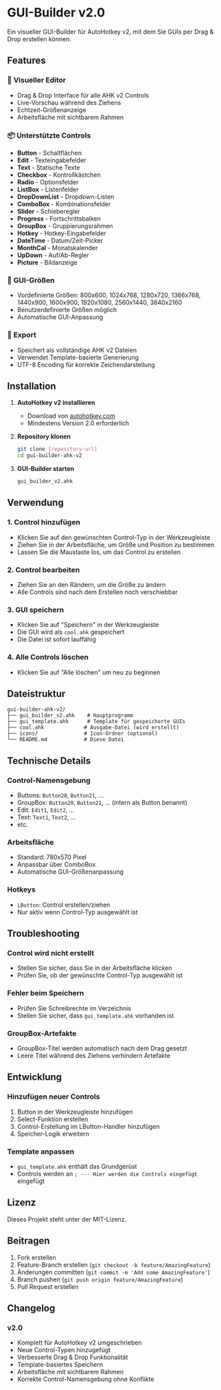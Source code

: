 # GUI-Builder v2.0

Ein visueller GUI-Builder für AutoHotkey v2, mit dem Sie GUIs per Drag & Drop erstellen können.

## Features

### 🎨 **Visueller Editor**
- Drag & Drop Interface für alle AHK v2 Controls
- Live-Vorschau während des Ziehens
- Echtzeit-Größenanzeige
- Arbeitsfläche mit sichtbarem Rahmen

### 📦 **Unterstützte Controls**
- **Button** - Schaltflächen
- **Edit** - Texteingabefelder
- **Text** - Statische Texte
- **Checkbox** - Kontrollkästchen
- **Radio** - Optionsfelder
- **ListBox** - Listenfelder
- **DropDownList** - Dropdown-Listen
- **ComboBox** - Kombinationsfelder
- **Slider** - Schieberegler
- **Progress** - Fortschrittsbalken
- **GroupBox** - Gruppierungsrahmen
- **Hotkey** - Hotkey-Eingabefelder
- **DateTime** - Datum/Zeit-Picker
- **MonthCal** - Monatskalender
- **UpDown** - Auf/Ab-Regler
- **Picture** - Bildanzeige

### 🎯 **GUI-Größen**
- Vordefinierte Größen: 800x600, 1024x768, 1280x720, 1366x768, 1440x900, 1600x900, 1920x1080, 2560x1440, 3840x2160
- Benutzerdefinierte Größen möglich
- Automatische GUI-Anpassung

### 💾 **Export**
- Speichert als vollständige AHK v2 Dateien
- Verwendet Template-basierte Generierung
- UTF-8 Encoding für korrekte Zeichendarstellung

## Installation

1. **AutoHotkey v2 installieren**
   - Download von [autohotkey.com](https://www.autohotkey.com/)
   - Mindestens Version 2.0 erforderlich

2. **Repository klonen**
   ```bash
   git clone [repository-url]
   cd gui-builder-ahk-v2
   ```

3. **GUI-Builder starten**
   ```bash
   gui_builder_v2.ahk
   ```

## Verwendung

### 1. **Control hinzufügen**
- Klicken Sie auf den gewünschten Control-Typ in der Werkzeugleiste
- Ziehen Sie in der Arbeitsfläche, um Größe und Position zu bestimmen
- Lassen Sie die Maustaste los, um das Control zu erstellen

### 2. **Control bearbeiten**
- Ziehen Sie an den Rändern, um die Größe zu ändern
- Alle Controls sind nach dem Erstellen noch verschiebbar

### 3. **GUI speichern**
- Klicken Sie auf "Speichern" in der Werkzeugleiste
- Die GUI wird als `cool.ahk` gespeichert
- Die Datei ist sofort lauffähig

### 4. **Alle Controls löschen**
- Klicken Sie auf "Alle löschen" um neu zu beginnen

## Dateistruktur

```
gui-builder-ahk-v2/
├── gui_builder_v2.ahk    # Hauptprogramm
├── gui_template.ahk      # Template für gespeicherte GUIs
├── cool.ahk             # Ausgabe-Datei (wird erstellt)
├── icons/               # Icon-Ordner (optional)
└── README.md            # Diese Datei
```

## Technische Details

### **Control-Namensgebung**
- Buttons: `Button20`, `Button21`, ...
- GroupBox: `Button20`, `Button21`, ... (intern als Button benannt)
- Edit: `Edit1`, `Edit2`, ...
- Text: `Text1`, `Text2`, ...
- etc.

### **Arbeitsfläche**
- Standard: 780x570 Pixel
- Anpassbar über ComboBox
- Automatische GUI-Größenanpassung

### **Hotkeys**
- `LButton`: Control erstellen/ziehen
- Nur aktiv wenn Control-Typ ausgewählt ist

## Troubleshooting

### **Control wird nicht erstellt**
- Stellen Sie sicher, dass Sie in der Arbeitsfläche klicken
- Prüfen Sie, ob der gewünschte Control-Typ ausgewählt ist

### **Fehler beim Speichern**
- Prüfen Sie Schreibrechte im Verzeichnis
- Stellen Sie sicher, dass `gui_template.ahk` vorhanden ist

### **GroupBox-Artefakte**
- GroupBox-Titel werden automatisch nach dem Drag gesetzt
- Leere Titel während des Ziehens verhindern Artefakte

## Entwicklung

### **Hinzufügen neuer Controls**
1. Button in der Werkzeugleiste hinzufügen
2. Select-Funktion erstellen
3. Control-Erstellung im LButton-Handler hinzufügen
4. Speicher-Logik erweitern

### **Template anpassen**
- `gui_template.ahk` enthält das Grundgerüst
- Controls werden an `; --- Hier werden die Controls eingefügt` eingefügt

## Lizenz

Dieses Projekt steht unter der MIT-Lizenz.

## Beitragen

1. Fork erstellen
2. Feature-Branch erstellen (`git checkout -b feature/AmazingFeature`)
3. Änderungen committen (`git commit -m 'Add some AmazingFeature'`)
4. Branch pushen (`git push origin feature/AmazingFeature`)
5. Pull Request erstellen

## Changelog

### v2.0
- Komplett für AutoHotkey v2 umgeschrieben
- Neue Control-Typen hinzugefügt
- Verbesserte Drag & Drop Funktionalität
- Template-basiertes Speichern
- Arbeitsfläche mit sichtbarem Rahmen
- Korrekte Control-Namensgebung ohne Konflikte 